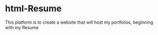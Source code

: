 # html-Resume
This platform is to create a website that will host my portfolios, beginning with my Resume
